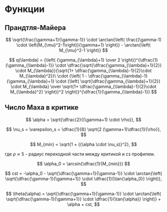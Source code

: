 # Функции

## Прандтля-Майера

$$
\sqrt{\frac{\gamma+1}{\gamma-1}} \cdot \arctan{\left( \frac{(\gamma-1) \cdot \left(M_{\mu}^2-1\right)}{\gamma+1}  \right)} - \arctan{\left( M_{\mu}^2-1 \right)}
$$


$$
q(\lambda) = {\left( {\gamma_{\lambda}+1} \over 2 \right)}^{\dfrac{1}{\gamma_{\lambda}-1}} \cdot \dfrac{\sqrt{\dfrac{\gamma_{\lambda}+1}{2}} \cdot M_{\lambda}}{\sqrt{1+ \dfrac{\gamma_{\lambda}-1}{2}\cdot M_{\lambda}^2}}\ \cdot {\left( 1 - \dfrac{\gamma_{\lambda}-1}{\gamma_{\lambda}+1} \cdot {\left( \sqrt{\dfrac{\gamma_{\lambda}+1}{2}} \cdot M_{\lambda} \over \sqrt{1+ \dfrac{\gamma_{\lambda}-1}{2}\cdot M_{\lambda}^2} \right)}^2 \right)}^{\dfrac{1}{\gamma_{\lambda}-1}} 
$$

## Число Маха в критике

$$
\alpha = \sqrt{\dfrac{2}{(\gamma+1) \cdot \rho}},
$$

$$
\nu_s = \varepsilon_s = \dfrac{1}{8} \sqrt{2 (\gamma+1)\dfrac{1}{\rho}},
$$

$$
M_{min} = \sqrt{1 + {(\alpha \cdot \nu_s)}^2},
$$

где $\rho \approx 5$ - радиус переходной части между критикой и сз профилем.

$$
\alpha_0 = \arcsin{\dfrac{1}{M_{min}}}
$$

$$
cst = -\alpha_0 -
	\sqrt{\dfrac{\gamma+1}{\gamma-1}} \cdot
	\arctan{\left(
			\sqrt{\dfrac{\gamma-1}{\gamma+1}} \cdot
			\dfrac{1}{\tan{\alpha_0}} 
		\right)},
$$

$$
\theta(\alpha) = 
	\sqrt{\dfrac{\gamma+1}{\gamma-1}} \cdot
	\arctan{\left(
			\sqrt{\dfrac{\gamma-1}{\gamma+1}} \cdot
			\dfrac{1}{\tan{\alpha}}
		\right)} +
	\alpha +
	cst,
$$
